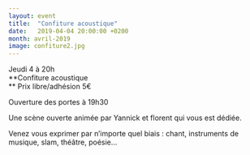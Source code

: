 ```yaml
---
layout: event
title:  "Confiture acoustique"
date:   2019-04-04 20:00:00 +0200
month: avril-2019
image: confiture2.jpg
---
```




Jeudi 4 à 20h  
**Confiture acoustique  
** Prix libre/adhésion 5€



Ouverture des portes à 19h30

Une scène ouverte animée par Yannick et florent qui vous est dédiée.

 Venez vous exprimer par n’importe quel biais : chant, instruments de musique, slam, théâtre, poésie... 